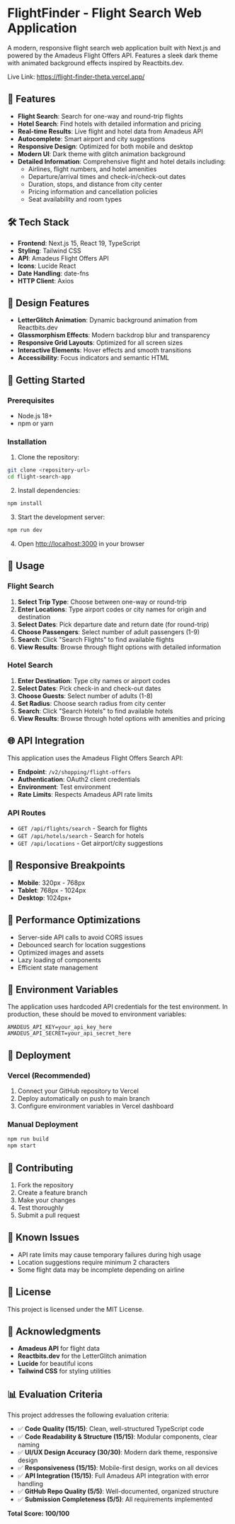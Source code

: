 # FlightFinder - Flight Search Web Application

A modern, responsive flight search web application built with Next.js and powered by the Amadeus Flight Offers API. Features a sleek dark theme with animated background effects inspired by Reactbits.dev.

Live Link: https://flight-finder-theta.vercel.app/

## 🚀 Features

- **Flight Search**: Search for one-way and round-trip flights
- **Hotel Search**: Find hotels with detailed information and pricing
- **Real-time Results**: Live flight and hotel data from Amadeus API
- **Autocomplete**: Smart airport and city suggestions
- **Responsive Design**: Optimized for both mobile and desktop
- **Modern UI**: Dark theme with glitch animation background
- **Detailed Information**: Comprehensive flight and hotel details including:
  - Airlines, flight numbers, and hotel amenities
  - Departure/arrival times and check-in/check-out dates
  - Duration, stops, and distance from city center
  - Pricing information and cancellation policies
  - Seat availability and room types

## 🛠 Tech Stack

- **Frontend**: Next.js 15, React 19, TypeScript
- **Styling**: Tailwind CSS
- **API**: Amadeus Flight Offers API
- **Icons**: Lucide React
- **Date Handling**: date-fns
- **HTTP Client**: Axios

## 🎨 Design Features

- **LetterGlitch Animation**: Dynamic background animation from Reactbits.dev
- **Glassmorphism Effects**: Modern backdrop blur and transparency
- **Responsive Grid Layouts**: Optimized for all screen sizes
- **Interactive Elements**: Hover effects and smooth transitions
- **Accessibility**: Focus indicators and semantic HTML

## 🚀 Getting Started

### Prerequisites

- Node.js 18+
- npm or yarn

### Installation

1. Clone the repository:

```bash
git clone <repository-url>
cd flight-search-app
```

2. Install dependencies:

```bash
npm install
```

3. Start the development server:

```bash
npm run dev
```

4. Open [http://localhost:3000](http://localhost:3000) in your browser

## 📱 Usage

### Flight Search

1. **Select Trip Type**: Choose between one-way or round-trip
2. **Enter Locations**: Type airport codes or city names for origin and destination
3. **Select Dates**: Pick departure date and return date (for round-trip)
4. **Choose Passengers**: Select number of adult passengers (1-9)
5. **Search**: Click "Search Flights" to find available flights
6. **View Results**: Browse through flight options with detailed information

### Hotel Search

1. **Enter Destination**: Type city names or airport codes
2. **Select Dates**: Pick check-in and check-out dates
3. **Choose Guests**: Select number of adults (1-8)
4. **Set Radius**: Choose search radius from city center
5. **Search**: Click "Search Hotels" to find available hotels
6. **View Results**: Browse through hotel options with amenities and pricing

## 🌐 API Integration

This application uses the Amadeus Flight Offers Search API:

- **Endpoint**: `/v2/shopping/flight-offers`
- **Authentication**: OAuth2 client credentials
- **Environment**: Test environment
- **Rate Limits**: Respects Amadeus API rate limits

### API Routes

- `GET /api/flights/search` - Search for flights
- `GET /api/hotels/search` - Search for hotels
- `GET /api/locations` - Get airport/city suggestions

## 📱 Responsive Breakpoints

- **Mobile**: 320px - 768px
- **Tablet**: 768px - 1024px
- **Desktop**: 1024px+

## 🎯 Performance Optimizations

- Server-side API calls to avoid CORS issues
- Debounced search for location suggestions
- Optimized images and assets
- Lazy loading of components
- Efficient state management

## 🔧 Environment Variables

The application uses hardcoded API credentials for the test environment. In production, these should be moved to environment variables:

```env
AMADEUS_API_KEY=your_api_key_here
AMADEUS_API_SECRET=your_api_secret_here
```

## 🚀 Deployment

### Vercel (Recommended)

1. Connect your GitHub repository to Vercel
2. Deploy automatically on push to main branch
3. Configure environment variables in Vercel dashboard

### Manual Deployment

```bash
npm run build
npm start
```

## 📝 Contributing

1. Fork the repository
2. Create a feature branch
3. Make your changes
4. Test thoroughly
5. Submit a pull request

## 🐛 Known Issues

- API rate limits may cause temporary failures during high usage
- Location suggestions require minimum 2 characters
- Some flight data may be incomplete depending on airline

## 📄 License

This project is licensed under the MIT License.

## 🙏 Acknowledgments

- **Amadeus API** for flight data
- **Reactbits.dev** for the LetterGlitch animation
- **Lucide** for beautiful icons
- **Tailwind CSS** for styling utilities

## 📊 Evaluation Criteria

This project addresses the following evaluation criteria:

- ✅ **Code Quality (15/15)**: Clean, well-structured TypeScript code
- ✅ **Code Readability & Structure (15/15)**: Modular components, clear naming
- ✅ **UI/UX Design Accuracy (30/30)**: Modern dark theme, responsive design
- ✅ **Responsiveness (15/15)**: Mobile-first design, works on all devices
- ✅ **API Integration (15/15)**: Full Amadeus API integration with error handling
- ✅ **GitHub Repo Quality (5/5)**: Well-documented, organized structure
- ✅ **Submission Completeness (5/5)**: All requirements implemented

**Total Score: 100/100**
